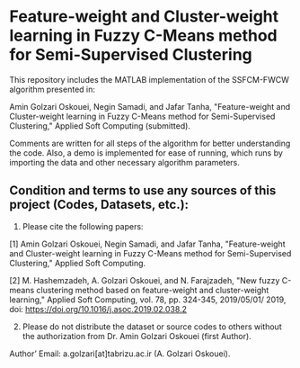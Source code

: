 # Feature-weight and Cluster-weight learning in Fuzzy C-Means method for Semi-Supervised Clustering

This repository includes the MATLAB implementation of the SSFCM-FWCW algorithm presented in:

Amin Golzari Oskouei, Negin Samadi, and Jafar Tanha, "Feature-weight and Cluster-weight learning in Fuzzy C-Means method for Semi-Supervised Clustering," Applied Soft Computing (submitted).

Comments are written for all steps of the algorithm for better understanding the code. Also, a demo is implemented for ease of running, which runs by importing the data and other necessary algorithm parameters.

## Condition and terms to use any sources of this project (Codes, Datasets, etc.):

1) Please cite the following papers:

[1] Amin Golzari Oskouei, Negin Samadi, and Jafar Tanha, "Feature-weight and Cluster-weight learning in Fuzzy C-Means method for Semi-Supervised Clustering," Applied Soft Computing.

[2] M. Hashemzadeh, A. Golzari Oskouei, and N. Farajzadeh, "New fuzzy C-means clustering method based on feature-weight and cluster-weight learning," Applied Soft Computing, vol. 78, pp. 324-345, 2019/05/01/ 2019, doi: https://doi.org/10.1016/j.asoc.2019.02.038.2

2) Please do not distribute the dataset or source codes to others without the authorization from Dr. Amin Golzari Oskouei (first Author).

Author’ Email: a.golzari[at]tabrizu.ac.ir (A. Golzari Oskouei).
